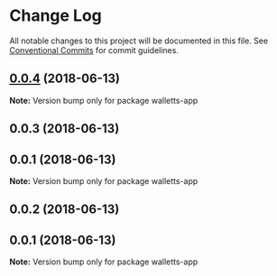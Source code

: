 # Change Log

All notable changes to this project will be documented in this file.
See [Conventional Commits](https://conventionalcommits.org) for commit guidelines.

<a name="0.0.4"></a>
## [0.0.4](https://github.com/irath96/electron-react-typescript-boilerplate/compare/walletts-app@0.0.3...walletts-app@0.0.4) (2018-06-13)




**Note:** Version bump only for package walletts-app

<a name="0.0.3"></a>
## 0.0.3 (2018-06-13)



<a name="0.0.1"></a>
## 0.0.1 (2018-06-13)




**Note:** Version bump only for package walletts-app

<a name="0.0.2"></a>
## 0.0.2 (2018-06-13)



<a name="0.0.1"></a>
## 0.0.1 (2018-06-13)




**Note:** Version bump only for package walletts-app
